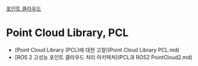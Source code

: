 [포인트 클라우드](../index.md)
# Point Cloud Library, PCL
- [Point Cloud Library (PCL)에 대한 고찰](Point Cloud Library PCL.md)
- [ROS 2 고성능 포인트 클라우드 처리 아키텍처](PCL과 ROS2 PointCloud2.md)
